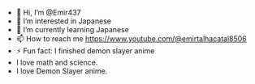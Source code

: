- 👋 Hi, I’m @Emir437
- 👀 I’m interested in Japanese
- 🌱 I’m currently learning Japanese
- 📫 How to reach me https://www.youtube.com/@emirtalhacatal8506
- ⚡ Fun fact: I finished demon slayer anime
- I love math and science.
- I love Demon Slayer anime.

<!---
Emir437/Emir437 is a ✨ special ✨ repository because its `README.md` (this file) appears on your GitHub profile.
You can click the Preview link to take a look at your changes.
--->
